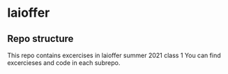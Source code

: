 # laioffer

## Repo structure
This repo contains excercises in laioffer summer 2021 class 1
You can find excercieses and code in each subrepo.
